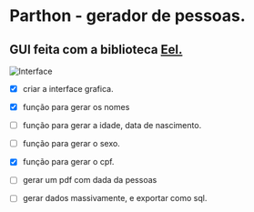 # Parthon - gerador de pessoas.

## GUI feita com a biblioteca [Eel.](https://github.com/ChrisKnott/Eel)

![Interface](https://github.com/OuroborosD/parthon/tree/main/web/STATIC/IMG/interface-v1.png)

- [X] criar a interface grafica. 
- [X] função para gerar os nomes
- [ ] função para gerar a idade, data de nascimento.
- [ ] função para gerar o sexo.
- [X] função para gerar o cpf.
- [ ] gerar um pdf com dada da pessoas
- [ ] gerar dados massivamente, e exportar como sql.

